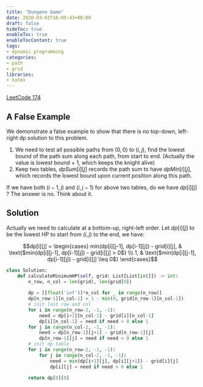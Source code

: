 ```yaml
---
title: "Dungeon Game"
date: 2020-03-01T16:05:43+08:00
draft: false
hideToc: true
enableToc: true
enableTocContent: true
tags:
- dynamic programming
categories:
- path
- grid
libraries:
- katex
---
```


<!--more-->

[LeetCode 174](https://leetcode.com/problems/dungeon-game/)

## A False Example
We demonstrate a false example to show that there is no top-down, left-right dp solution to this problem. 
1. We need to test all possible paths from $(0,0)$ to $(i,j)$, find the lowest bound of the path sum along each path, from start to end. (Actually the value is lowest bound + 1, which keeps the knight alive)
2. Keep two tables, $dpSum[i][j]$ records the path sum to have $dpMin[i][j]$, which records the lowest bound upon current position along this path.

If we have both $(i-1, j)$ and $(i, j-1)$ for above two tables, do we have $dp[i][j]$ ? The answer is no. Think about it.

## Solution

Actually we need to calculate at a bottom-up, right-left order. Let $dp[i][j]$ to be the lowest HP to start from $(i,j)$ to the end, we have:

$$dp[i][j] = \begin{cases} min(dp[i][j-1], dp[i-1][j]) - grid[i][j],  & \text{$min(dp[i][j-1], dp[i-1][j]) - grid[i][j] > 0$} \\\ 1, & \text{$min(dp[i][j-1], dp[i-1][j]) - grid[i][j] \leq 0$} \end{cases}$$

```python
class Solution:
    def calculateMinimumHP(self, grid: List[List[int]]) -> int:
        n_row, n_col = len(grid), len(grid[0])
        
        dp = [[float('inf')]*n_col for _ in range(n_row)]
        dp[n_row-1][n_col-1] = 1 - min(0, grid[n_row-1][n_col-1])
        # init last row and col
        for i in range(n_row-2, -1, -1):
            need = dp[i+1][n_col-1] - grid[i][n_col-1]
            dp[i][n_col-1] = need if need > 0 else 1
        for j in range(n_col-2, -1, -1):
            need = dp[n_row-1][j+1] - grid[n_row-1][j]
            dp[n_row-1][j] = need if need > 0 else 1
        # init dp table
        for i in range(n_row-2, -1, -1):
            for j in range(n_col-2, -1, -1):
                need = min(dp[i+1][j], dp[i][j+1]) - grid[i][j]
                dp[i][j] = need if need > 0 else 1
                
        return dp[0][0]
```